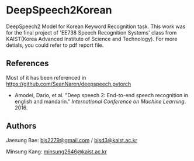DeepSpeech2Korean
=====
DeepSpeech2 Model for Korean Keyword Recognition task. This work was for the final project of 'EE738 Speech Recognition Systems' class from KAIST(Korea Advanced Institute of Science and Technology). For more detials, you could refer to pdf report file.

References
---
Most of it has been referenced in https://github.com/SeanNaren/deepspeech.pytorch
* Amodei, Dario, et al. "Deep speech 2: End-to-end speech recognition in english and mandarin." *International Conference on Machine Learning*. 2016.

Authors
---
Jaesung Bae: bjs2279@gmail.com / bjsd3@kaist.ac.kr

Minsung Kang: minsung2646@kaist.ac.kr




